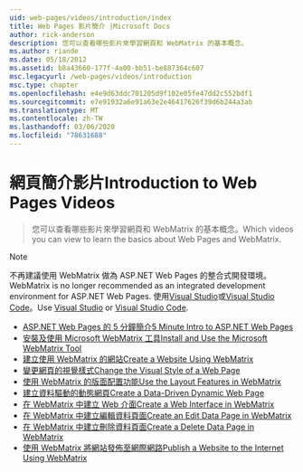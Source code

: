 ```yaml
---
uid: web-pages/videos/introduction/index
title: Web Pages 影片簡介 |Microsoft Docs
author: rick-anderson
description: 您可以查看哪些影片來學習網頁和 WebMatrix 的基本概念。
ms.author: riande
ms.date: 05/18/2012
ms.assetid: b8a43660-177f-4a00-bb51-be887364c607
msc.legacyurl: /web-pages/videos/introduction
msc.type: chapter
ms.openlocfilehash: e4e9d63ddc701205d9f102e05fe47dd2c552bdf1
ms.sourcegitcommit: e7e91932a6e91a63e2e46417626f39d6b244a3ab
ms.translationtype: MT
ms.contentlocale: zh-TW
ms.lasthandoff: 03/06/2020
ms.locfileid: "78631688"
---
```

# <a name="introduction-to-web-pages-videos"></a><span data-ttu-id="e5439-103">網頁簡介影片</span><span class="sxs-lookup"><span data-stu-id="e5439-103">Introduction to Web Pages Videos</span></span>

> <span data-ttu-id="e5439-104">您可以查看哪些影片來學習網頁和 WebMatrix 的基本概念。</span><span class="sxs-lookup"><span data-stu-id="e5439-104">Which videos you can view to learn the basics about Web Pages and WebMatrix.</span></span>

> [!NOTE] 
> <span data-ttu-id="e5439-105">不再建議使用 WebMatrix 做為 ASP.NET Web Pages 的整合式開發環境。</span><span class="sxs-lookup"><span data-stu-id="e5439-105">WebMatrix is no longer recommended as an integrated development environment for ASP.NET Web Pages.</span></span> <span data-ttu-id="e5439-106">使用[Visual Studio](xref:aspnet/web-pages/overview/getting-started/program-asp-net-web-pages-in-visual-studio)或[Visual Studio Code](https://code.visualstudio.com/)。</span><span class="sxs-lookup"><span data-stu-id="e5439-106">Use [Visual Studio](xref:aspnet/web-pages/overview/getting-started/program-asp-net-web-pages-in-visual-studio) or [Visual Studio Code](https://code.visualstudio.com/).</span></span>

- [<span data-ttu-id="e5439-107">ASP.NET Web Pages 的 5 分鐘簡介</span><span class="sxs-lookup"><span data-stu-id="e5439-107">5 Minute Intro to ASP.NET Web Pages</span></span>](5-minute-introduction-to-aspnet-web-pages.md)
- [<span data-ttu-id="e5439-108">安裝及使用 Microsoft WebMatrix 工具</span><span class="sxs-lookup"><span data-stu-id="e5439-108">Install and Use the Microsoft WebMatrix Tool</span></span>](install-and-use-the-microsoft-webmatrix-tool.md)
- [<span data-ttu-id="e5439-109">建立使用 WebMatrix 的網站</span><span class="sxs-lookup"><span data-stu-id="e5439-109">Create a Website Using WebMatrix</span></span>](create-a-website-using-webmatrix.md)
- [<span data-ttu-id="e5439-110">變更網頁的視覺樣式</span><span class="sxs-lookup"><span data-stu-id="e5439-110">Change the Visual Style of a Web Page</span></span>](change-the-visual-style-of-a-web-page.md)
- [<span data-ttu-id="e5439-111">使用 WebMatrix 的版面配置功能</span><span class="sxs-lookup"><span data-stu-id="e5439-111">Use the Layout Features in WebMatrix</span></span>](use-the-layout-features-in-webmatrix.md)
- [<span data-ttu-id="e5439-112">建立資料驅動的動態網頁</span><span class="sxs-lookup"><span data-stu-id="e5439-112">Create a Data-Driven Dynamic Web Page</span></span>](create-a-data-driven-dynamic-web-page.md)
- [<span data-ttu-id="e5439-113">在 WebMatrix 中建立 Web 介面</span><span class="sxs-lookup"><span data-stu-id="e5439-113">Create a Web Interface in WebMatrix</span></span>](create-a-web-interface-in-webmatrix.md)
- [<span data-ttu-id="e5439-114">在 WebMatrix 中建立編輯資料頁面</span><span class="sxs-lookup"><span data-stu-id="e5439-114">Create an Edit Data Page in WebMatrix</span></span>](create-an-edit-data-page-in-webmatrix.md)
- [<span data-ttu-id="e5439-115">在 WebMatrix 中建立刪除資料頁面</span><span class="sxs-lookup"><span data-stu-id="e5439-115">Create a Delete Data Page in WebMatrix</span></span>](create-a-delete-data-page-in-webmatrix.md)
- [<span data-ttu-id="e5439-116">使用 WebMatrix 將網站發佈至網際網路</span><span class="sxs-lookup"><span data-stu-id="e5439-116">Publish a Website to the Internet Using WebMatrix</span></span>](publish-a-website-to-the-internet-using-webmatrix.md)
